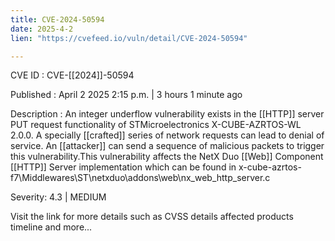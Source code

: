 ```yaml
---
title: CVE-2024-50594
date: 2025-4-2
lien: "https://cvefeed.io/vuln/detail/CVE-2024-50594"

---
```


CVE ID : CVE-[[2024]]-50594

Published :  April 2
2025
2:15 p.m. | 3 hours
1 minute ago

Description : An integer underflow vulnerability exists in the  [[HTTP]] server PUT request functionality of STMicroelectronics X-CUBE-AZRTOS-WL 2.0.0. A specially  [[crafted]] series of network requests can lead to denial of service. An  [[attacker]] can send a sequence of malicious packets to trigger this vulnerability.This vulnerability affects the NetX Duo  [[Web]] Component  [[HTTP]] Server implementation which can be found in x-cube-azrtos-f7\Middlewares\ST\netxduo\addons\web\nx_web_http_server.c

Severity: 4.3 | MEDIUM

Visit the link for more details
such as CVSS details
affected products
timeline
and more...
